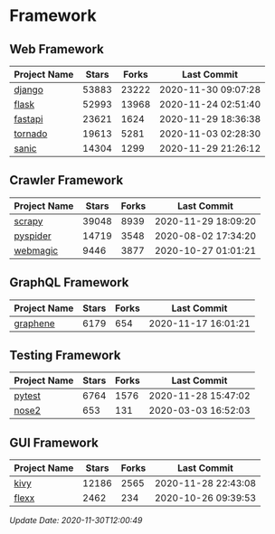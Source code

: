 # Framework

## Web Framework
| Project Name | Stars | Forks | Last Commit |
| ------------ | ----- | ----- | ----------- |
| [django](https://github.com/django/django) | 53883 | 23222 | 2020-11-30 09:07:28 |
| [flask](https://github.com/pallets/flask) | 52993 | 13968 | 2020-11-24 02:51:40 |
| [fastapi](https://github.com/tiangolo/fastapi) | 23621 | 1624 | 2020-11-29 18:36:38 |
| [tornado](https://github.com/tornadoweb/tornado) | 19613 | 5281 | 2020-11-03 02:28:30 |
| [sanic](https://github.com/huge-success/sanic) | 14304 | 1299 | 2020-11-29 21:26:12 |

## Crawler Framework
| Project Name | Stars | Forks | Last Commit |
| ------------ | ----- | ----- | ----------- |
| [scrapy](https://github.com/scrapy/scrapy) | 39048 | 8939 | 2020-11-29 18:09:20 |
| [pyspider](https://github.com/binux/pyspider) | 14719 | 3548 | 2020-08-02 17:34:20 |
| [webmagic](https://github.com/code4craft/webmagic) | 9446 | 3877 | 2020-10-27 01:01:21 |

## GraphQL Framework
| Project Name | Stars | Forks | Last Commit |
| ------------ | ----- | ----- | ----------- |
| [graphene](https://github.com/graphql-python/graphene) | 6179 | 654 | 2020-11-17 16:01:21 |

## Testing Framework
| Project Name | Stars | Forks | Last Commit |
| ------------ | ----- | ----- | ----------- |
| [pytest](https://github.com/pytest-dev/pytest) | 6764 | 1576 | 2020-11-28 15:47:02 |
| [nose2](https://github.com/nose-devs/nose2) | 653 | 131 | 2020-03-03 16:52:03 |

## GUI Framework
| Project Name | Stars | Forks | Last Commit |
| ------------ | ----- | ----- | ----------- |
| [kivy](https://github.com/kivy/kivy) | 12186 | 2565 | 2020-11-28 22:43:08 |
| [flexx](https://github.com/flexxui/flexx) | 2462 | 234 | 2020-10-26 09:39:53 |

*Update Date: 2020-11-30T12:00:49*